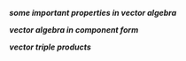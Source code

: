 ***some important properties in vector algebra***

***vector algebra in component form***

***vector triple products***
